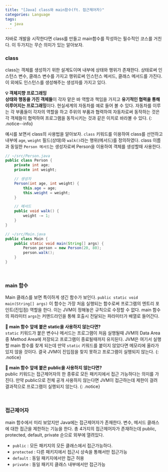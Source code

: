 ```yaml
---
title: "[Java] class와 main함수(ft. 접근제어자)"
categories: Language
tags:
  - java
---
```



자바로 개발을 시작한다면 class를 만들고 main함수를 작성하는 필수적인 코스를 거친다. 이 두가지는 무슨 의미가 있는 알아보자.  

### class
class는 객체를 생성하기 위한 설계도이며 내부에 상태와 행위가 존재한다. 상태로써 인스턴스 변수, 클래스 변수를 가지고 행위로써 인스턴스 메서드, 클래스 메서드를 가진다. 이 외에도 인스턴스를 생성해주는 생성자를 가지고 있다.  

**💡 객체지향 프로그래밍**  
**상태와 행동을 가진 객체들**이 각자 맡은 바 역할과 책임을 가지고 **유기적인 협력을 통해 이루어지는 프로그래밍**이다. 현실세계의 자동차를 예로 들어 볼 수 있다. 자동차를 이루는 각 부품들이 각자의 역할을 하고 주위의 부품과 협력하여 자동차로써 동작하는 것은 각 객체들이 협력하여 프로그램을 동작시키는 것과 같은 이치로 바라볼 수 있다.
{: .notice--info}  

예시를 보면서 class의 사용법을 알아보자. `class` 키워드를 이용하여 class를 선언하고 내부에 `age`, `weight` 필드(상태)와 `walk()`라는 행위(메서드)를 정의하였다. class 이름과 동일한 `Person 메서드`는 생성자로써 Person을 이용하여 객체를 생성할때 사용한다. 
```java
// ~/src/Person.java
public class Person {
    private int age;
    private int weight;

    // 생성자
    Person(int age, int weight) {
        this.age = age;
        this.weight = weight;
    }

    // 메서드
    public void walk() {
        weight -= 1;
    }
}
```

```java
// ~/src/Main.java
public class Main {
    public static void main(String[] args) {
        Person person = new Person(20, 80);
        person.walk();
    }
}  
```  

<br />  

### main 함수
Main 클래스를 보면 특이하게 생긴 함수가 보인다. `public static void main(String[] args)` 이 함수는 가장 처음 실행되는 함수로써 프로그램의 엔트리 포인트(진입점) 역할을 한다. 이는 JVM이 정해놓은 규칙으로 수정할 수 없다. main 함수의 파라미터 `args`는 커맨드라인을 통해 호출시 전달되는 파라미터가 배열로 들어간다.  

**🧐 main 함수 앞에 붙은 static을 사용하지 않는다면?**  
`static` 키워드가 붙은 변수나 메서드는 프로그램이 처음 실행될때 JVM의 Data Area 중 Method Area에 저장되고 프로그램이 종료될때까지 유지된다. JVM은 여기서 실행할 main 함수를 찾게 되는데 만약 `static` 키워드를 붙이지 않았다면 메모리에 올라가 있지 않을 것이다. 결국 JVM이 진입점을 찾지 못하고 프로그램이 실행되지 않는다. 
{: .notice}  

**🧐 main 함수 앞에 붙은 public을 사용하지 않는다면?**  
public 키워드는 접근제어자의 한 종류로 모든 패키지에서 접근 가능하다는 의미를 가진다. 만약 public으로 전체 공개 사용하지 않는다면 JVM이 접근하는데 제한이 걸려 결과적으로 프로그램이 실행되지 않는다.
{: .notice}  

<br />  

### 접근제어자  
main 함수에서 미리 보았지만 Java에는 접근제어자가 존재한다. 변수, 메서드 클래스에 대한 접근을 제한하는 기능을 한다. 총 4가지의 접근제어자가 존재하는데 public, protected, default, private 순으로 외부에 열려있다.  

- `public` : 모든 패키지의 모든 클래스에서 접근가능하다.  
- `protected` : 다른 패키지에서 접근시 상속을 통해서만 접근가능
- `default` : 동일 패키지에서만 접근 허용
- `private` : 동일 패키지 클래스 내부에서만 접근가능 



<br />  
